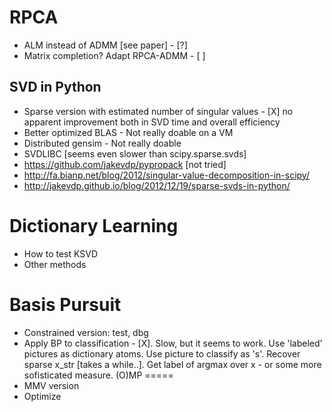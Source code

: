 RPCA
====

- ALM instead of ADMM [see paper] - [?]
- Matrix completion? Adapt RPCA-ADMM - [ ]

SVD in Python
-------------
- Sparse version with estimated number of singular values - [X] no apparent improvement both in SVD time and overall efficiency
- Better optimized BLAS - Not really doable on a VM
- Distributed gensim - Not really doable
- SVDLIBC  [seems even slower than scipy.sparse.svds]
- https://github.com/jakevdp/pypropack [not tried]
- http://fa.bianp.net/blog/2012/singular-value-decomposition-in-scipy/
- http://jakevdp.github.io/blog/2012/12/19/sparse-svds-in-python/


Dictionary Learning
=================
- How to test KSVD
- Other methods

Basis Pursuit
============
- Constrained version: test, dbg
- Apply BP to classification - [X]. Slow, but it seems to work.
   Use 'labeled' pictures as dictionary atoms.
   Use picture to classify as 's'.
   Recover sparse x_str [takes a while..].
   Get label of argmax over x - or some more sofisticated measure.
(O)MP
=====
- MMV version
- Optimize
